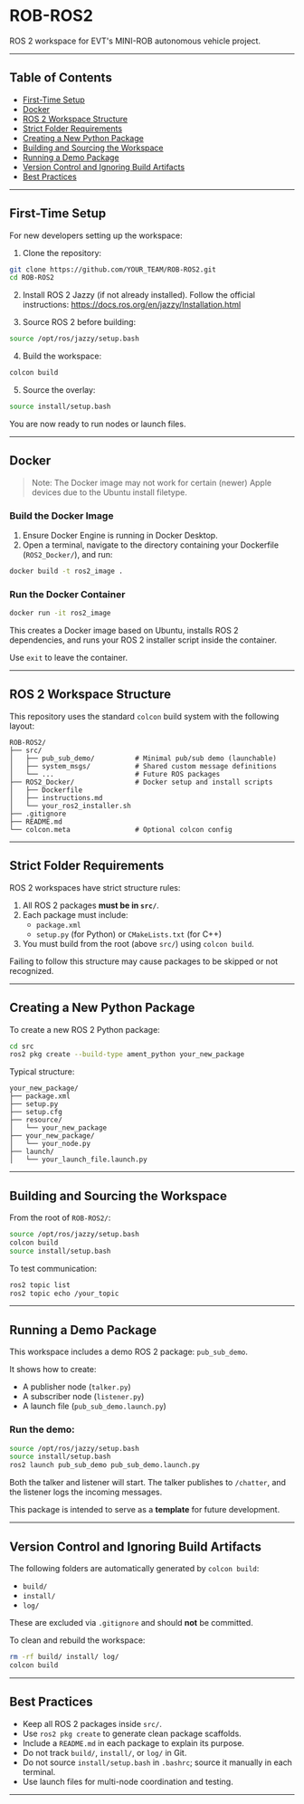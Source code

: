 # ROB-ROS2

ROS 2 workspace for EVT's MINI-ROB autonomous vehicle project.

---

## Table of Contents

- [First-Time Setup](#first-time-setup)
- [Docker](#docker)
- [ROS 2 Workspace Structure](#ros-2-workspace-structure)
- [Strict Folder Requirements](#strict-folder-requirements)
- [Creating a New Python Package](#creating-a-new-python-package)
- [Building and Sourcing the Workspace](#building-and-sourcing-the-workspace)
- [Running a Demo Package](#running-a-demo-package)
- [Version Control and Ignoring Build Artifacts](#version-control-and-ignoring-build-artifacts)
- [Best Practices](#best-practices)

---

## First-Time Setup

For new developers setting up the workspace:

1. Clone the repository:

```bash
git clone https://github.com/YOUR_TEAM/ROB-ROS2.git
cd ROB-ROS2
```

2. Install ROS 2 Jazzy (if not already installed). Follow the official instructions:
   https://docs.ros.org/en/jazzy/Installation.html

3. Source ROS 2 before building:

```bash
source /opt/ros/jazzy/setup.bash
```

4. Build the workspace:

```bash
colcon build
```

5. Source the overlay:

```bash
source install/setup.bash
```

You are now ready to run nodes or launch files.

---

## Docker

> Note: The Docker image may not work for certain (newer) Apple devices due to the Ubuntu install filetype.

### Build the Docker Image

1. Ensure Docker Engine is running in Docker Desktop.
2. Open a terminal, navigate to the directory containing your Dockerfile (`ROS2_Docker/`), and run:

```bash
docker build -t ros2_image .
```

### Run the Docker Container

```bash
docker run -it ros2_image
```

This creates a Docker image based on Ubuntu, installs ROS 2 dependencies, and runs your ROS 2 installer script inside the container.

Use `exit` to leave the container.

---

## ROS 2 Workspace Structure

This repository uses the standard `colcon` build system with the following layout:

```
ROB-ROS2/
├── src/
│   ├── pub_sub_demo/          # Minimal pub/sub demo (launchable)
│   ├── system_msgs/           # Shared custom message definitions
│   └── ...                    # Future ROS packages
├── ROS2_Docker/               # Docker setup and install scripts
│   ├── Dockerfile
│   ├── instructions.md
│   └── your_ros2_installer.sh
├── .gitignore
├── README.md
└── colcon.meta                # Optional colcon config
```

---

## Strict Folder Requirements

ROS 2 workspaces have strict structure rules:

1. All ROS 2 packages **must be in `src/`**.
2. Each package must include:
   - `package.xml`
   - `setup.py` (for Python) or `CMakeLists.txt` (for C++)
3. You must build from the root (above `src/`) using `colcon build`.

Failing to follow this structure may cause packages to be skipped or not recognized.

---

## Creating a New Python Package

To create a new ROS 2 Python package:

```bash
cd src
ros2 pkg create --build-type ament_python your_new_package
```

Typical structure:

```
your_new_package/
├── package.xml
├── setup.py
├── setup.cfg
├── resource/
│   └── your_new_package
├── your_new_package/
│   └── your_node.py
├── launch/
│   └── your_launch_file.launch.py
```

---

## Building and Sourcing the Workspace

From the root of `ROB-ROS2/`:

```bash
source /opt/ros/jazzy/setup.bash
colcon build
source install/setup.bash
```

To test communication:

```bash
ros2 topic list
ros2 topic echo /your_topic
```

---

## Running a Demo Package

This workspace includes a demo ROS 2 package: `pub_sub_demo`.

It shows how to create:
- A publisher node (`talker.py`)
- A subscriber node (`listener.py`)
- A launch file (`pub_sub_demo.launch.py`)

### Run the demo:

```bash
source /opt/ros/jazzy/setup.bash
source install/setup.bash
ros2 launch pub_sub_demo pub_sub_demo.launch.py
```

Both the talker and listener will start. The talker publishes to `/chatter`, and the listener logs the incoming messages.

This package is intended to serve as a **template** for future development.

---

## Version Control and Ignoring Build Artifacts

The following folders are automatically generated by `colcon build`:

- `build/`
- `install/`
- `log/`

These are excluded via `.gitignore` and should **not** be committed.

To clean and rebuild the workspace:

```bash
rm -rf build/ install/ log/
colcon build
```

---

## Best Practices

- Keep all ROS 2 packages inside `src/`.
- Use `ros2 pkg create` to generate clean package scaffolds.
- Include a `README.md` in each package to explain its purpose.
- Do not track `build/`, `install/`, or `log/` in Git.
- Do not source `install/setup.bash` in `.bashrc`; source it manually in each terminal.
- Use launch files for multi-node coordination and testing.

---
